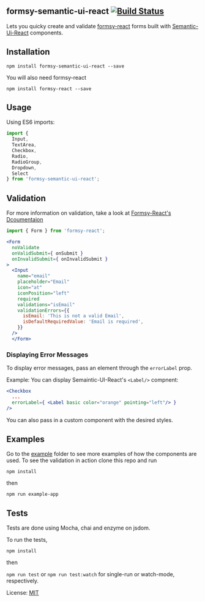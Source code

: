 ## formsy-semantic-ui-react [![Build Status](https://travis-ci.org/zabute/formsy-semantic-ui-react.svg?branch=master)](https://travis-ci.org/zabute/formsy-semantic-ui-react)

Lets you quicky create and validate [formsy-react](https://github.com/christianalfoni/formsy-react) forms built with [Semantic-Ui-React](https://github.com/Semantic-Org/Semantic-UI-React) components.

## Installation

```
npm install formsy-semantic-ui-react --save
```

You will also need formsy-react

```
npm install formsy-react --save
```

## Usage

Using ES6 imports:
```js
import {
  Input,
  TextArea,
  Checkbox,
  Radio,
  RadioGroup,
  Dropdown,
  Select
} from 'formsy-semantic-ui-react';
```

## Validation

For more information on validation, take a look at [Formsy-React's Dcoumentaion](https://github.com/christianalfoni/formsy-react/blob/master/API.md)

```jsx
import { Form } from 'formsy-react';

<Form
  noValidate
  onValidSubmit={ onSubmit }
  onInvalidSubmit={ onInvalidSubmit }
>
  <Input
    name="email"
    placeholder="Email"
    icon="at"
    iconPosition="left"
    required
    validations="isEmail"
    validationErrors={{
      isEmail: 'This is not a valid Email',
      isDefaultRequiredValue: 'Email is required',
    }}
  />
  </Form>
```

### Displaying Error Messages

To display error messages, pass an element through the ``` errorLabel ``` prop.

Example: You can display Semaintic-UI-React's ``` <Label/> ``` compnent:

```jsx
<Checkbox
  ...
  errorLabel={ <Label basic color="orange" pointing="left"/> }
/>
```
You can also pass in a custom component with the desired styles.

## Examples
Go to the [example](/example) folder to see more examples of how the components are used.
To see the validation in action clone this repo and run
```
npm install
```
then
```
npm run example-app
```

## Tests
Tests are done using Mocha, chai and enzyme on jsdom.

To run the tests,
```
npm install
```
then

``` npm run test ``` or ``` npm run test:watch ``` for single-run or watch-mode, respectively.


License: [MIT](/LICENSE)
